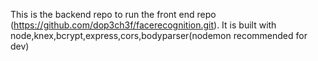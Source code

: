 This is the backend repo to run the front end repo  (https://github.com/dop3ch3f/facerecognition.git).
It is built with node,knex,bcrypt,express,cors,bodyparser(nodemon recommended for dev)